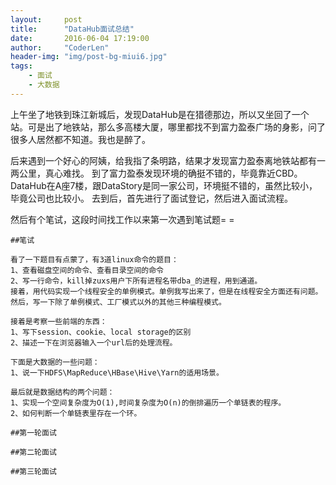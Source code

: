 ```yaml
---
layout:     post
title:      "DataHub面试总结"
date:       2016-06-04 17:19:00
author:     "CoderLen"
header-img: "img/post-bg-miui6.jpg"
tags:
    - 面试
    - 大数据
---
```



上午坐了地铁到珠江新城后，发现DataHub是在猎德那边，所以又坐回了一个站。可是出了地铁站，那么多高楼大厦，哪里都找不到富力盈泰广场的身影，问了很多人居然都不知道。我也是醉了。
	
后来遇到一个好心的阿姨，给我指了条明路，结果才发现富力盈泰离地铁站都有一两公里，真心难找。
到了富力盈泰发现环境的确挺不错的，毕竟靠近CBD。
DataHub在A座7楼，跟DataStory是同一家公司，环境挺不错的，虽然比较小，毕竟公司也比较小。
去到后，首先进行了面试登记，然后进入面试流程。	

然后有个笔试，这段时间找工作以来第一次遇到笔试题= =	
	
	##笔试
	
	看了一下题目有点蒙了，有3道linux命令的题目：	
	1、查看磁盘空间的命令、查看目录空间的命令	
	2、写一行命令，kill掉zuxs用户下所有进程名带dba_的进程，用到通道。	
	接着，用代码实现一个线程安全的单例模式。单例我写出来了，但是在线程安全方面还有问题。	
	然后，写一下除了单例模式、工厂模式以外的其他三种编程模式。
	
	接着是考察一些前端的东西：
	1、写下session、cookie、local storage的区别	
	2、描述一下在浏览器输入一个url后的处理流程。	

	下面是大数据的一些问题：
	1、说一下HDFS\MapReduce\HBase\Hive\Yarn的适用场景。
	
	最后就是数据结构的两个问题：
	1、实现一个空间复杂度为O(1),时间复杂度为O(n)的倒排遍历一个单链表的程序。
	2、如何判断一个单链表里存在一个环。
	
	##第一轮面试
	
	##第二轮面试
	
	##第三轮面试
